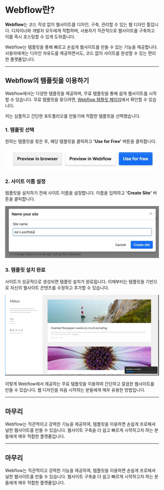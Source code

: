 # Webflow란?

**Webflow**는 코드 작성 없이 웹사이트를 디자인, 구축, 관리할 수 있는 웹 디자인 툴입니다. 디자이너와 개발자 모두에게 적합하며, 사용자가 직관적으로 웹사이트를 구축하고 이를 즉시 호스팅할 수 있게 도와줍니다.

Webflow는 템플릿을 통해 빠르고 손쉽게 웹사이트를 만들 수 있는 기능을 제공합니다. 사용자에게는 디자인 자유도를 제공하면서도, 코드 없이 사이트를 완성할 수 있는 편리한 플랫폼입니다.

---

## Webflow의 템플릿을 이용하기

Webflow에서는 다양한 템플릿을 제공하며, 무료 템플릿을 통해 쉽게 웹사이트를 시작할 수 있습니다. 무료 템플릿을 찾으려면, [Webflow 템플릿 페이지](https://webflow.com/templates/all?free=true)에서 확인할 수 있습니다.

저는 심플하고 간단한 포트폴리오를 만들기에 적합한 템플릿을 선택했습니다.

### 1. 템플릿 선택  
원하는 템플릿을 찾은 후, 해당 템플릿을 클릭하고 **'Use for Free'** 버튼을 클릭합니다.
   
![Use for Free 버튼](img/user/useforfree.JPG)

### 2. 사이트 이름 설정  
템플릿을 설치하기 전에 사이트 이름을 설정합니다. 이름을 입력하고 **'Create Site'** 버튼을 클릭합니다.
   
![이름 설정 화면](img/user/이름설정.JPG)

### 3. 템플릿 설치 완료  
사이트가 성공적으로 생성되면 템플릿 설치가 완료됩니다. 이때부터는 템플릿을 기반으로 자신의 웹사이트 콘텐츠를 수정하고 추가할 수 있습니다.

![템플릿 설치 결과](img/user/탬플릿설치결과.JPG)

이렇게 Webflow에서 제공하는 무료 템플릿을 이용하여 간단하고 깔끔한 웹사이트를 만들 수 있습니다. 웹 디자인을 처음 시작하는 분들에게 매우 유용한 방법입니다.

---

## 마무리

Webflow는 직관적이고 강력한 기능을 제공하여, 템플릿을 이용하면 손쉽게 프로페셔널한 웹사이트를 만들 수 있습니다. 웹사이트 구축을 더 쉽고 빠르게 시작하고자 하는 분들에게 매우 적합한 플랫폼입니다.

---

## 마무리

Webflow는 직관적이고 강력한 기능을 제공하여, 템플릿을 이용하면 손쉽게 프로페셔널한 웹사이트를 만들 수 있습니다. 웹사이트 구축을 더 쉽고 빠르게 시작하고자 하는 분들에게 매우 적합한 플랫폼입니다.





